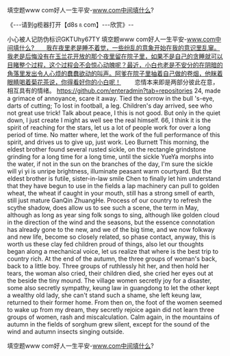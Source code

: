 填空题www com好人一生平安-www.com中间填什么?

《---请到g榄器打开【d8s⒏com】---欣赏》--

小心被人记防伪标识GKTUhy67TY
填空题www com好人一生平安-www.com中间填什么?　　我在夜里老是睡不着觉，一些纷乱的意象开始在我的意识里乱窜。我老是后悔没有在玉兰花开放的那个夜里留在院子里，如果不是自己的贪睡就可以目睹整个过程，这个过程会不会惊心动魄呢？最近，小白也老是不安分的在阴暗的角落里发出令人心烦的蠢蠢欲动的叫声。阿爹在院子里抽着自己做的卷烟，他眯着眼睛喝着菊花茶说，你得看好你的小白呢！
　　恋情本来即是两部分彼此在意，相互具有的情绪。
https://github.com/enteradmin?tab=repositories
24, made a grimace of annoyance, scare it away.
Tied the sorrow in the bull 's-eye, darts of cutting;
To lost in football, a leg.
Children's day arrived, see who not great use trick!
Talk about peace, I this is not good.
But only in the quiet down, I just create I might as well see the real himself.
66, I think it is the spirit of reaching for the stars, let us a lot of people work for over a long period of time.
No matter where, let the work of the full performance of this spirit, and drives us to give up, just work.
Leo Burnett
This morning, the eldest brother found several rusted sickle, on the rectangle grindstone grinding for a long time for a long time, until the sickle YueYa morphs into the water, if not in the sun on the branches of the day, I'm sure the sickle will yi yi is unripe brightness, illuminate peasant warm courtyard.
But the eldest brother is futile, sister-in-law smile Chen to finally let him understand that they have begun to use in the fields a lap machinery can pull to golden wheat, the wheat if caught in your mouth, still has a strong smell of earth, still just mature GanQin ZhuangHe.
Process of our country to refresh the scythe shadow, does allow us to see such a scene, the term in May, although as long as year sing folk songs to sing, although like golden cloud in the direction of the wind and the seasons, but the essence connotation has already gone to the new, and we of the big time, and we now folkway and new life, become so closely related, so phase contact, anyway, this is worth us these clay fed children proud of things, also let our thoughts began along a mechanical voice, let us realize that where is the best trip to country rich.
At the end of the autumn, the three groups of woman's back, back to a little boy.
Three groups of ruthlessly hit her, and then hold her tears, the woman also cried, their children died, she cried her eyes out at the beside the tiny mound.
The village women secretly joy for a disaster, some also secretly sympathy, keung law in guangdong to let the other kept a wealthy old lady, she can't stand such a shame, she left keung law, returned to their former home.
From then on, the foot of the women seemed to wake up from my dream, they secretly rejoice again did not learn three groups of women, rash and miscalculation.
Calm again, in the mountains of autumn in the fields of sorghum grew silent, except for the sound of the wind and autumn insects singing outside.




填空题www com好人一生平安-www.com中间填什么?
